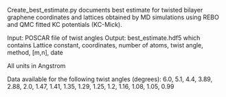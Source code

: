 Create_best_estimate.py documents best estimate for twisted bilayer graphene coordinates and lattices obtained by MD simulations using REBO and QMC fitted KC potentials (KC-Mick). 

Input: POSCAR file of twist angles
Output: best_estimate.hdf5 which contains
        Lattice constant, coordinates, number of atoms, twist angle, method, [m,n], date

All units in Angstrom

Data available for the following twist angles (degrees):
6.0, 5.1, 4.4, 3.89, 2.88, 2.0, 1.47, 1.41, 1.35, 1.29, 1.25, 1.2, 1.16, 1.08, 1.05, 0.99
